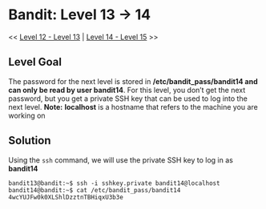 # Bandit: Level 13 -> 14
<< [Level 12 - Level 13](https://github.com/Dennis-Dang/OverTheWire/blob/main/0_bandit/level_12-13.md) | [Level 14 - Level 15](https://github.com/Dennis-Dang/OverTheWire/blob/main/0_bandit/level_14-15.md) \>\>

## Level Goal
The password for the next level is stored in **/etc/bandit_pass/bandit14 and can only be read by user bandit14**. For this level, you don’t get the next password, but you get a private SSH key that can be used to log into the next level. **Note:** **localhost** is a hostname that refers to the machine you are working on

## Solution
Using the `ssh` command, we will use the private SSH key to log in as **bandit14**
```console
bandit13@bandit:~$ ssh -i sshkey.private bandit14@localhost
bandit14@bandit:~$ cat /etc/bandit_pass/bandit14
4wcYUJFw0k0XLShlDzztnTBHiqxU3b3e
``` 

